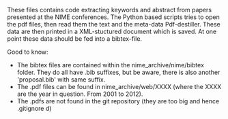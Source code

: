 These files contains code extracting keywords and abstract from papers presented at the NIME conferences. 
The Python based scripts tries to open the pdf files, then read them the text and the meta-data Pdf-destiller. 
These data are then printed in a XML-stuctured document which is saved. 
At one point these data should be fed into a bibtex-file.

Good to know: 
* The bibtex files are contained within the nime_archive/nime/bibtex folder. They do all have .bib suffixes, but be aware, there is also another 'proposal.bib' with same suffix. 
* The .pdf files can be found in nime_archive/web/XXXX (where the XXXX are the year in question. From 2001 to 2012). 
* The .pdfs are not found in the git repository (they are too big and hence .gitignore d)